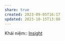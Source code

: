 ```yaml
---
share: true
created: 2023-09-05T16:17
updated: 2023-10-15T13:08
---
```

Khái niệm:: [Insight](../../%CE%9E%20Kh%C3%A1i%20ni%E1%BB%87m/Insight.md)
